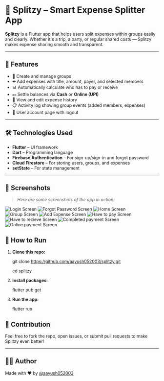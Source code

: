 # 💸 Splitzy – Smart Expense Splitter App

**Splitzy** is a Flutter app that helps users split expenses within groups easily and clearly. Whether it's a trip, a party, or regular shared costs — Splitzy makes expense sharing smooth and transparent.

---

## 🚀 Features

- 👥 Create and manage groups
- ➕ Add expenses with title, amount, payer, and selected members
- 📊 Automatically calculate who has to pay or receive
- 💵 Settle balances via **Cash** or **Online (UPI)**
- 🧾 View and edit expense history
- 📋 Activity log showing group events (added members, expenses)
- 👤 User account page with logout

---

## 🛠 Technologies Used

- **Flutter** – UI framework
- **Dart** – Programming language
- **Firebase Authentication** – For sign-up/sign-in and forgot password
- **Cloud Firestore** – For storing users, groups, and expenses
- **setState** – For state management

---

## 📸 Screenshots

> _Here are some screenshots of the app in action:_

![Login Screen](screenshots/login.png)
![Forgot Password Screen](screenshots/forgot_password.png)
![Home Screen](screenshots/home_screen.png)
![Group Screen](screenshots/group_screen.png)
![Add Expense Screen](screenshots/add_expense.png)
![Have to pay Screen](screenshots/have_to_pay.png)
![Have to recieve Screen](screenshots/have_to_recieve.png)
![Completed payment Screen](screenshots/completed_payment.png)
![Online payment Screen](screenshots/online_payment.png)

## 🧪 How to Run

1. **Clone this repo:**

   git clone https://github.com/aayush052003/splitzy.git
   
   cd splitzy
   
3. **Install packages:**

   flutter pub get
   
4. **Run the app:**

   flutter run

## 🙌 Contribution

Feel free to fork the repo, open issues, or submit pull requests to make Splitzy even better!

---

## 👨‍💻 Author

Made with ❤️ by [@aayush052003](https://github.com/aayush052003)
